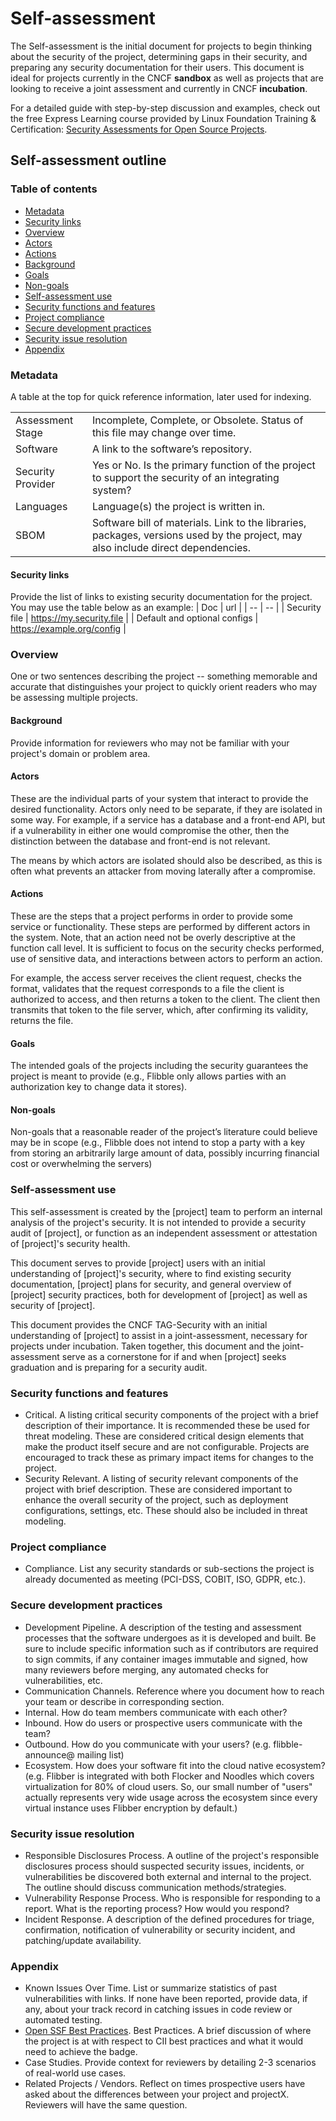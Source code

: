 # Self-assessment

The Self-assessment is the initial document for projects to begin thinking about the
security of the project, determining gaps in their security, and preparing any security
documentation for their users. This document is ideal for projects currently in the
CNCF **sandbox** as well as projects that are looking to receive a joint assessment and
currently in CNCF **incubation**.

For a detailed guide with step-by-step discussion and examples, check out the free
Express Learning course provided by Linux Foundation Training & Certification:
[Security Assessments for Open Source Projects](https://training.linuxfoundation.org/express-learning/security-self-assessments-for-open-source-projects-lfel1005/).

## Self-assessment outline

### Table of contents

* [Metadata](#metadata)
 * [Security links](#security-links)
* [Overview](#overview)
 * [Actors](#actors)
 * [Actions](#actions)
 * [Background](#background)
 * [Goals](#goals)
 * [Non-goals](#non-goals)
* [Self-assessment use](#self-assessment-use)
* [Security functions and features](#security-functions-and-features)
* [Project compliance](#project-compliance)
* [Secure development practices](#secure-development-practices)
* [Security issue resolution](#security-issue-resolution)
* [Appendix](#appendix)

### Metadata

A table at the top for quick reference information, later used for indexing.

|||
| -- | -- |
| Assessment Stage | Incomplete, Complete, or Obsolete. Status of this file may change over time. |
| Software | A link to the software’s repository. |
| Security Provider | Yes or No. Is the primary function of the project to support the security of an integrating system? |
| Languages | Language(s) the project is written in. |
| SBOM | Software bill of materials. Link to the libraries, packages, versions used by the project, may also include direct dependencies. |

#### Security links

<!-- markdown-link-check-disable -->
Provide the list of links to existing security documentation for the project. You may
use the table below as an example:
| Doc | url |
| -- | -- |
| Security file | <https://my.security.file> |
| Default and optional configs | <https://example.org/config> |
<!-- markdown-link-check-enable -->

### Overview

One or two sentences describing the project -- something memorable and accurate
that distinguishes your project to quickly orient readers who may be assessing
multiple projects.

#### Background

Provide information for reviewers who may not be familiar with your project's
domain or problem area.

#### Actors

These are the individual parts of your system that interact to provide the
desired functionality. Actors only need to be separate, if they are isolated
in some way. For example, if a service has a database and a front-end API, but
if a vulnerability in either one would compromise the other, then the distinction
between the database and front-end is not relevant.

The means by which actors are isolated should also be described, as this is often
what prevents an attacker from moving laterally after a compromise.

#### Actions

These are the steps that a project performs in order to provide some service
or functionality. These steps are performed by different actors in the system.
Note, that an action need not be overly descriptive at the function call level.
It is sufficient to focus on the security checks performed, use of sensitive
data, and interactions between actors to perform an action.

For example, the access server receives the client request, checks the format,
validates that the request corresponds to a file the client is authorized to
access, and then returns a token to the client. The client then transmits that
token to the file server, which, after confirming its validity, returns the file.

#### Goals

The intended goals of the projects including the security guarantees the project
 is meant to provide (e.g., Flibble only allows parties with an authorization
key to change data it stores).

#### Non-goals

Non-goals that a reasonable reader of the project’s literature could believe may
be in scope (e.g., Flibble does not intend to stop a party with a key from storing
an arbitrarily large amount of data, possibly incurring financial cost or overwhelming
 the servers)

### Self-assessment use

This self-assessment is created by the [project] team to perform an internal analysis of the
project's security. It is not intended to provide a security audit of [project], or
function as an independent assessment or attestation of [project]'s security health.

This document serves to provide [project] users with an initial understanding of
[project]'s security, where to find existing security documentation, [project] plans for
security, and general overview of [project] security practices, both for development of
[project] as well as security of [project].

This document provides the CNCF TAG-Security with an initial understanding of [project]
to assist in a joint-assessment, necessary for projects under incubation. Taken
together, this document and the joint-assessment serve as a cornerstone for if and when
[project] seeks graduation and is preparing for a security audit.

### Security functions and features

* Critical. A listing critical security components of the project with a brief
description of their importance. It is recommended these be used for threat modeling.
These are considered critical design elements that make the product itself secure and
are not configurable. Projects are encouraged to track these as primary impact items
for changes to the project.
* Security Relevant. A listing of security relevant components of the project with
 brief description. These are considered important to enhance the overall security of
the project, such as deployment configurations, settings, etc. These should also be
included in threat modeling.

### Project compliance

* Compliance. List any security standards or sub-sections the project is
 already documented as meeting (PCI-DSS, COBIT, ISO, GDPR, etc.).

### Secure development practices

* Development Pipeline. A description of the testing and assessment processes that
 the software undergoes as it is developed and built. Be sure to include specific
information such as if contributors are required to sign commits, if any container
images immutable and signed, how many reviewers before merging, any automated checks for
vulnerabilities, etc.
* Communication Channels. Reference where you document how to reach your team or
 describe in corresponding section.
 * Internal. How do team members communicate with each other?
 * Inbound. How do users or prospective users communicate with the team?
 * Outbound. How do you communicate with your users? (e.g. flibble-announce@
  mailing list)
* Ecosystem. How does your software fit into the cloud native ecosystem? (e.g.
 Flibber is integrated with both Flocker and Noodles which covers
virtualization for 80% of cloud users. So, our small number of "users" actually
represents very wide usage across the ecosystem since every virtual instance uses
Flibber encryption by default.)

### Security issue resolution

* Responsible Disclosures Process. A outline of the project's responsible
 disclosures process should suspected security issues, incidents, or
vulnerabilities be discovered both external and internal to the project. The
outline should discuss communication methods/strategies.
 * Vulnerability Response Process. Who is responsible for responding to a
  report. What is the reporting process? How would you respond?
* Incident Response. A description of the defined procedures for triage,
 confirmation, notification of vulnerability or security incident, and
patching/update availability.

### Appendix

* Known Issues Over Time. List or summarize statistics of past vulnerabilities
 with links. If none have been reported, provide data, if any, about your track
record in catching issues in code review or automated testing.
* [Open SSF Best Practices](https://www.bestpractices.dev/en).
 Best Practices. A brief discussion of where the project is at
 with respect to CII best practices and what it would need to
 achieve the badge.
* Case Studies. Provide context for reviewers by detailing 2-3 scenarios of
 real-world use cases.
* Related Projects / Vendors. Reflect on times prospective users have asked
 about the differences between your project and projectX. Reviewers will have
the same question.